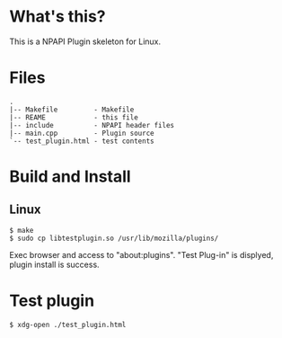 # What's this?
This is a NPAPI Plugin skeleton for Linux.

# Files

    .
    |-- Makefile         - Makefile
    |-- REAME            - this file 
    |-- include          - NPAPI header files 
    |-- main.cpp         - Plugin source
    `-- test_plugin.html - test contents

# Build and Install
## Linux

    $ make
    $ sudo cp libtestplugin.so /usr/lib/mozilla/plugins/

Exec browser and access to "about:plugins".
"Test Plug-in" is displyed, plugin install is success.

# Test plugin

    $ xdg-open ./test_plugin.html

